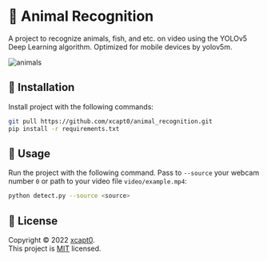 # 🦁 Animal Recognition

A project to recognize animals, fish, and etc. on video using the YOLOv5 Deep Learning algorithm. Optimized for mobile devices by yolov5m.

![animals](https://user-images.githubusercontent.com/70326958/153389749-8b1c7374-e6ee-423a-9540-8e71e71d18ec.gif)

## 🔑 Installation
Install project with the following commands:
```sh
git pull https://github.com/xcapt0/animal_recognition.git
pip install -r requirements.txt
```

## 🐎 Usage

Run the project with the following command. Pass to `--source` your webcam number `0` or path to your video file `video/example.mp4`:
```sh
python detect.py --source <source>
```

## 📝 License

Copyright © 2022 [xcapt0](https://github.com/xcapt0).<br />
This project is [MIT](https://github.com/xcapt0/animal_detection/blob/main/LICENSE) licensed.
